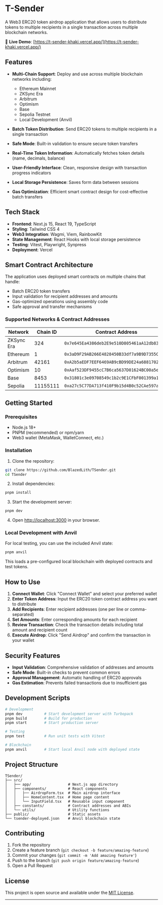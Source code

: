 # T-Sender

A Web3 ERC20 token airdrop application that allows users to distribute tokens to multiple recipients in a single transaction across multiple blockchain networks.

🚀 **Live Demo**: [https://t-sender-khaki.vercel.app/](https://t-sender-khaki.vercel.app/)

## Features

- **Multi-Chain Support**: Deploy and use across multiple blockchain networks including:
  - Ethereum Mainnet
  - ZKSync Era
  - Arbitrum
  - Optimism
  - Base
  - Sepolia Testnet
  - Local Development (Anvil)

- **Batch Token Distribution**: Send ERC20 tokens to multiple recipients in a single transaction
- **Safe Mode**: Built-in validation to ensure secure token transfers
- **Real-Time Token Information**: Automatically fetches token details (name, decimals, balance)
- **User-Friendly Interface**: Clean, responsive design with transaction progress indicators
- **Local Storage Persistence**: Saves form data between sessions
- **Gas Optimization**: Efficient smart contract design for cost-effective batch transfers

## Tech Stack

- **Frontend**: Next.js 15, React 19, TypeScript
- **Styling**: Tailwind CSS 4
- **Web3 Integration**: Wagmi, Viem, RainbowKit
- **State Management**: React Hooks with local storage persistence
- **Testing**: Vitest, Playwright, Synpress
- **Deployment**: Vercel

## Smart Contract Architecture

The application uses deployed smart contracts on multiple chains that handle:
- Batch ERC20 token transfers
- Input validation for recipient addresses and amounts
- Gas-optimized operations using assembly code
- Safe approval and transfer mechanisms

### Supported Networks & Contract Addresses

| Network | Chain ID | Contract Address |
|---------|----------|------------------|
| ZKSync Era | 324 | `0x7e645Ea4386deb2E9e510D805461aA12db83fb5E` |
| Ethereum | 1 | `0x3aD9F29AB266E4828450B33df7a9B9D7355Cd821` |
| Arbitrum | 42161 | `0xA2b5aEDF7EEF6469AB9cBD99DE24a6881702Eb19` |
| Optimism | 10 | `0xAaf523DF9455cC7B6ca5637D01624BC00a5e9fAa` |
| Base | 8453 | `0x31801c3e09708549c1b2c9E1CFbF001399a1B9fa` |
| Sepolia | 11155111 | `0xa27c5C77DA713f410F9b15d4B0c52CAe597a973a` |

## Getting Started

### Prerequisites

- Node.js 18+ 
- PNPM (recommended) or npm/yarn
- Web3 wallet (MetaMask, WalletConnect, etc.)

### Installation

1. Clone the repository:
```bash
git clone https://github.com/BlazedLith/TSender.git
cd TSender
```

2. Install dependencies:
```bash
pnpm install
```

3. Start the development server:
```bash
pnpm dev
```

4. Open [http://localhost:3000](http://localhost:3000) in your browser.

### Local Development with Anvil

For local testing, you can use the included Anvil state:

```bash
pnpm anvil
```

This loads a pre-configured local blockchain with deployed contracts and test tokens.

## How to Use

1. **Connect Wallet**: Click "Connect Wallet" and select your preferred wallet
2. **Enter Token Address**: Input the ERC20 token contract address you want to distribute
3. **Add Recipients**: Enter recipient addresses (one per line or comma-separated)
4. **Set Amounts**: Enter corresponding amounts for each recipient
5. **Review Transaction**: Check the transaction details including total amount and recipient count
6. **Execute Airdrop**: Click "Send Airdrop" and confirm the transaction in your wallet

## Security Features

- **Input Validation**: Comprehensive validation of addresses and amounts
- **Safe Mode**: Built-in checks to prevent common errors
- **Approval Management**: Automatic handling of ERC20 approvals
- **Gas Estimation**: Prevents failed transactions due to insufficient gas

## Development Scripts

```bash
# Development
pnpm dev          # Start development server with Turbopack
pnpm build        # Build for production
pnpm start        # Start production server

# Testing
pnpm test         # Run unit tests with Vitest

# Blockchain
pnpm anvil        # Start local Anvil node with deployed state
```

## Project Structure

```
TSender/
├── src/
│   ├── app/                 # Next.js app directory
│   ├── components/          # React components
│   │   ├── AirdropForm.tsx  # Main airdrop interface
│   │   ├── HomeContent.tsx  # Home page content
│   │   └── InputField.tsx   # Reusable input component
│   ├── constants/           # Contract addresses and ABIs
│   └── utils/               # Utility functions
├── public/                  # Static assets
└── tsender-deployed.json    # Anvil blockchain state
```

## Contributing

1. Fork the repository
2. Create a feature branch (`git checkout -b feature/amazing-feature`)
3. Commit your changes (`git commit -m 'Add amazing feature'`)
4. Push to the branch (`git push origin feature/amazing-feature`)
5. Open a Pull Request

## License

This project is open source and available under the [MIT License](LICENSE).

---
